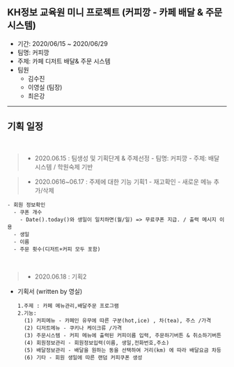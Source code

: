 ## KH정보 교육원 미니 프로젝트 (커피깡 - 카페 배달 & 주문 시스템)

- 기간: 2020/06/15 ~ 2020/06/29
- 팀명: 커피깡
- 주제: 카페 디저트 배달& 주문 시스템
- 팀원
  - 김수진
  - 이영실 (팀장)
  - 최은강

<hr>
 
## 기획 일정

<br>

> - 2020.06.15 : 팀생성 및 기획단계 & 주제선정
    - 팀명: 커피깡
    - 주제: 배달 시스템 / 학원숙제 기반

> - 2020.0616~06.17 : 주제에 대한 기능 기획1
    - 재고확인
      - 새로운 메뉴 추가/삭제

    - 회원 정보확인
      - 쿠폰 개수
        - Date().today()와 생일이 일치하면(월/일) => 무료쿠폰 지급. / 출력 메시지 이용
      - 생일
      - 이름
      - 주문 횟수(디저트+커피 모두 포함)
  
<br>

  
> - 2020.06.18 : 기획2
  - 기획서 (written by 영실)
    
    ```
    1.주제 : 카페 메뉴관리,배달주문 프로그램 
    2.기능: 
      (1) 커피메뉴 - 카페인 유무에 따른 구분(hot,ice) , 차(tea), 주스 /가격
      (2) 디저트메뉴 - 쿠키나 케이크류 /가격
      (3) 주문시스템 - 커피 메뉴에 출력된 커피이름 입력, 주문하기버튼 & 취소하기버튼
      (4) 회원정보관리 - 회원정보입력(이름, 생일,전화번호,주소)
      (5) 배달정보관리 - 배달을 원하는 동을 선택하여 거리(km) 에 따라 배달요금 차등
      (6) 기타 - 회원 생일에 따른 랜덤 커피쿠폰 생성
    ```
